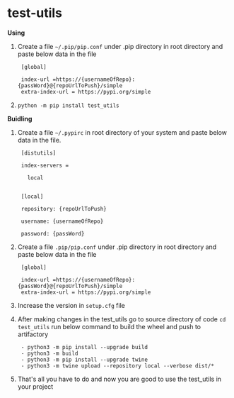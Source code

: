 # test-utils

**Using**

1. Create a file `~/.pip/pip.conf` under .pip directory in root directory and paste below data in the file
        
        [global]
        
        index-url =https://{usernameOfRepo}:{passWord}@{repoUrlToPush}/simple
        extra-index-url = https://pypi.org/simple

2. `python -m pip install test_utils`

**Buidling**

1. Create a file `~/.pypirc` in root directory of your system and paste below data in the file.
    
        [distutils]

        index-servers = 

          local


        [local]

        repository: {repoUrlToPush}

        username: {usernameOfRepo}

        password: {passWord}
  
2. Create a file `.pip/pip.conf` under .pip directory in root directory and paste below data in the file
        
        [global]
        
        index-url =https://{usernameOfRepo}:{passWord}@{repoUrlToPush}/simple
        extra-index-url = https://pypi.org/simple

3. Increase the version in `setup.cfg` file
 
4. After making changes in the test_utils go to source directory of code `cd test_utils` run below command to build the wheel and push to artifactory

        - python3 -m pip install --upgrade build
        - python3 -m build
        - python3 -m pip install --upgrade twine
        - python3 -m twine upload --repository local --verbose dist/*
 
5. That's all you have to do and now you are good to use the test_utils in your project
  
